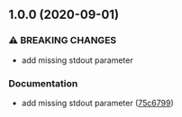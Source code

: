 ## 1.0.0 (2020-09-01)


### ⚠ BREAKING CHANGES

* add missing stdout parameter

### Documentation

* add missing stdout parameter ([75c6799](https://github.com/ndabAP/vue-command/commit/75c679940d875c49939542ee3fa1a0bbcae14158))
